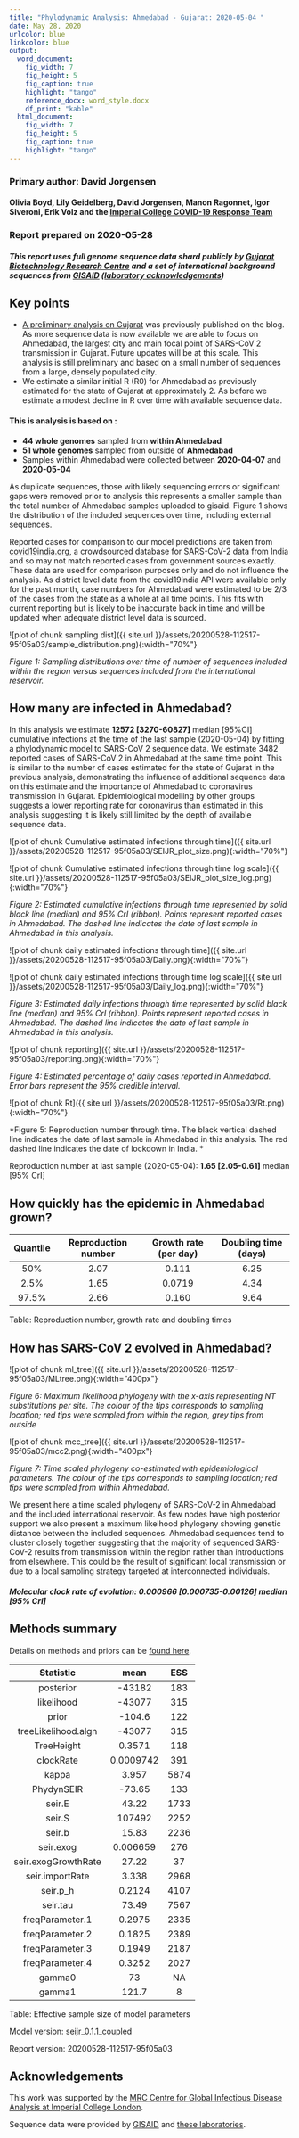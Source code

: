 ```yaml
---
title: "Phylodynamic Analysis: Ahmedabad - Gujarat: 2020-05-04 "
date: May 28, 2020
urlcolor: blue
linkcolor: blue
output:
  word_document:
    fig_width: 7
    fig_height: 5
    fig_caption: true
    highlight: "tango"
    reference_docx: word_style.docx
    df_print: "kable"
  html_document:
    fig_width: 7
    fig_height: 5
    fig_caption: true
    highlight: "tango"
---
```






### Primary author: David Jorgensen

#### Olivia Boyd, Lily Geidelberg, David Jorgensen, Manon Ragonnet, Igor Siveroni, Erik Volz and the [Imperial College COVID-19 Response Team](http://sarscov2phylodynamics.org/about/)

### Report prepared on 2020-05-28

##### This report uses full genome sequence data shard publicly by [Gujarat Biotechnology Research Centre](gbrc.gujarat.gov.in) and a set of international background sequences from [GISAID](http://www.epicov.org) ([laboratory acknowledgements](http://whoinfectedwhom.org/gisaid_cov2020_acknowledgement_table.xls))



## Key points
* [A preliminary analysis on Gujarat](http://sarscov2phylodynamics.org/2020/05/18/Gujarat-May-04.html) was previously published on the blog. As more sequence data is now available we are able to focus on Ahmedabad, the largest city and main focal point of SARS-CoV 2 transmission in Gujarat. Future updates will be at this scale. This analysis is still preliminary and based on a small number of sequences from a large, densely populated city.
* We estimate a similar initial R (R0) for Ahmedabad as previously estimated for the state of Gujarat at approximately 2. As before we estimate a modest decline in R over time with available sequence data. 



#### This is analysis is based on : 
  
* **44 whole genomes** sampled from **within Ahmedabad**
* **51 whole genomes** sampled from outside of **Ahmedabad**
* Samples within Ahmedabad were collected between **2020-04-07** and **2020-05-04**

As duplicate sequences, those with likely sequencing errors or significant gaps were removed prior to analysis this represents a smaller sample than the total number of Ahmedabad samples uploaded to gisaid. Figure 1 shows the distribution of the included sequences over time, including external sequences.

Reported cases for comparison to our model predictions are taken from [covid19india.org](https://www.covid19india.org/), a crowdsourced database for SARS-CoV-2 data from India and so may not match reported cases from government sources exactly. These data are used for comparison purposes only and do not influence the analysis. As district level data from the covid19india API were available only for the past month, case numbers for Ahmedabad were estimated to be 2/3 of the cases from the state as a whole at all time points. This fits with current reporting but is likely to be inaccurate back in time and will be updated when adequate district level data is sourced.


![plot of chunk sampling dist]({{ site.url }}/assets/20200528-112517-95f05a03/sample_distribution.png){:width="70%"}

*Figure 1: Sampling distributions over time of number of sequences included within the region versus sequences included from the international reservoir.*


## How many are infected in Ahmedabad?

In this analysis we estimate **12572 [3270-60827]** median [95%CI] cumulative infections at the time of the last sample (2020-05-04) by fitting a phylodynamic model to SARS-CoV 2 sequence data. We estimate 3482 reported cases of SARS-CoV 2 in Ahmedabad at the same time point. This is similar to the number of cases estimated for the state of Gujarat in the previous analysis, demonstrating the influence of additional sequence data on this estimate and the importance of Ahmedabad to coronavirus transmission in Gujarat. Epidemiological modelling by other groups suggests a lower reporting rate for coronavirus than estimated in this analysis suggesting it is likely still limited by the depth of available sequence data.


![plot of chunk Cumulative estimated infections through time]({{ site.url }}/assets/20200528-112517-95f05a03/SEIJR_plot_size.png){:width="70%"}


![plot of chunk Cumulative estimated infections through time log scale]({{ site.url }}/assets/20200528-112517-95f05a03/SEIJR_plot_size_log.png){:width="70%"}


*Figure 2: Estimated cumulative infections through time represented by solid black line (median) and 95% CrI (ribbon). Points represent reported cases in Ahmedabad. The dashed line indicates the date of last sample in Ahmedabad in this analysis.*




![plot of chunk daily estimated infections through time]({{ site.url }}/assets/20200528-112517-95f05a03/Daily.png){:width="70%"}


![plot of chunk daily estimated infections through time log scale]({{ site.url }}/assets/20200528-112517-95f05a03/Daily_log.png){:width="70%"}


*Figure 3: Estimated daily  infections through time represented by solid black line (median) and 95% CrI (ribbon). Points represent reported cases in Ahmedabad. The dashed line indicates the date of last sample in Ahmedabad in this analysis.*


![plot of chunk reporting]({{ site.url }}/assets/20200528-112517-95f05a03/reporting.png){:width="70%"}

*Figure 4: Estimated percentage of daily cases reported in Ahmedabad. Error bars represent the 95% credible interval.*



![plot of chunk Rt]({{ site.url }}/assets/20200528-112517-95f05a03/Rt.png){:width="70%"}

*Figure 5: Reproduction number through time. The black vertical dashed line indicates the date of last sample in Ahmedabad in this analysis. The red dashed line indicates the date of lockdown in India. *

Reproduction number at last sample (2020-05-04): **1.65 [2.05-0.61]** median [95% CrI]


## How quickly has the epidemic in Ahmedabad grown?



| Quantile | Reproduction number | Growth rate (per day) | Doubling time (days) |
|:--------:|:-------------------:|:---------------------:|:--------------------:|
|   50%    |        2.07         |         0.111         |         6.25         |
|   2.5%   |        1.65         |        0.0719         |         4.34         |
|  97.5%   |        2.66         |         0.160         |         9.64         |

Table: Reproduction number, growth rate and doubling times



## How has SARS-CoV 2 evolved in Ahmedabad?


![plot of chunk ml_tree]({{ site.url }}/assets/20200528-112517-95f05a03/MLtree.png){:width="400px"}

*Figure 6: Maximum likelihood phylogeny with the x-axis representing NT substitutions per site. The colour of the tips corresponds to sampling location; red tips were sampled from within the region, grey tips from outside*



![plot of chunk mcc_tree]({{ site.url }}/assets/20200528-112517-95f05a03/mcc2.png){:width="400px"}

*Figure 7: Time scaled phylogeny co-estimated with epidemiological parameters. The colour of the tips corresponds to sampling location; red tips were sampled from within Ahmedabad.*

We present here a time scaled phylogeny of SARS-CoV-2 in Ahmedabad and the included international reservoir. As few nodes have high posterior support we also present a maximum likelhood phylogeny showing genetic distance between the included sequences. Ahmedabad sequences tend to cluster closely together suggesting that the majority of sequenced SARS-CoV-2 results from transmission within the region rather than introductions from elsewhere. This could be the result of significant local transmission or due to a local sampling strategy targeted at interconnected individuals.

##### Molecular clock rate of evolution: **0.000966 [0.000735-0.00126]** median [95% CrI]  

## Methods summary



Details on methods and priors can be [found here](http://whoinfectedwhom.org/seijr0.1.0_methods.pdf).



|      Statistic      |   mean    | ESS  |
|:-------------------:|:---------:|:----:|
|      posterior      |  -43182   | 183  |
|     likelihood      |  -43077   | 315  |
|        prior        |  -104.6   | 122  |
| treeLikelihood.algn |  -43077   | 315  |
|     TreeHeight      |  0.3571   | 118  |
|      clockRate      | 0.0009742 | 391  |
|        kappa        |   3.957   | 5874 |
|     PhydynSEIR      |  -73.65   | 133  |
|       seir.E        |   43.22   | 1733 |
|       seir.S        |  107492   | 2252 |
|       seir.b        |   15.83   | 2236 |
|      seir.exog      | 0.006659  | 276  |
| seir.exogGrowthRate |   27.22   |  37  |
|   seir.importRate   |   3.338   | 2968 |
|      seir.p_h       |  0.2124   | 4107 |
|      seir.tau       |   73.49   | 7567 |
|   freqParameter.1   |  0.2975   | 2335 |
|   freqParameter.2   |  0.1825   | 2389 |
|   freqParameter.3   |  0.1949   | 2187 |
|   freqParameter.4   |  0.3252   | 2027 |
|       gamma0        |    73     |  NA  |
|       gamma1        |   121.7   |  8   |

Table: Effective sample size of model parameters




Model version: seijr_0.1.1_coupled

Report version: 20200528-112517-95f05a03


## Acknowledgements

This work was supported by the [MRC Centre for Global Infectious Disease Analysis at Imperial College London](https://www.imperial.ac.uk/mrc-global-infectious-disease-analysis).

Sequence data were provided by [GISAID](http://www.epicov.org) and [these laboratories](http://whoinfectedwhom.org/gisaid_cov2020_acknowledgement_table.xls).


